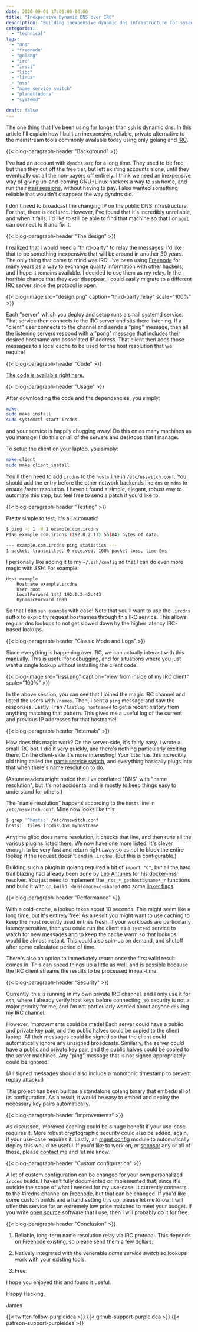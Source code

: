 ```yaml
---
date: 2020-09-01 17:08:00-04:00
title: "Inexpensive Dynamic DNS over IRC"
description: "Building inexpensive dynamic dns infrastructure for sysadmins"
categories:
  - "technical"
tags:
  - "dns"
  - "freenode"
  - "golang"
  - "irc"
  - "irssi"
  - "libc"
  - "linux"
  - "nss"
  - "name service switch"
  - "planetfedora"
  - "systemd"

draft: false
---
```


The one thing that I've been using for longer than `ssh` is dynamic dns. In this
article I'll explain how I built an inexpensive, reliable, private alternative
to the mainstream tools commonly available today using only golang and [IRC](https://en.wikipedia.org/wiki/Internet_Relay_Chat).

{{< blog-paragraph-header "Background" >}}

I've had an account with `dyndns.org` for a long time. They used to be free, but
then they cut off the free tier, but left existing accounts alone, until they
eventually cut all the non-payers off entirely. I think we need an inexpensive
way of giving up-and-coming GNU+Linux hackers a way to `ssh` home, and run their
[irssi sessions](https://purpleidea.com/blog/2013/10/18/desktop-notifications-for-irssi-in-screen-through-ssh-in-gnome-terminal/),
without having to pay. I also wanted something reliable that wouldn't disappear
the way dyndns did.

I don't need to broadcast the changing IP on the public DNS infrastructure. For
that, there is `ddclient`. However, I've found that it's incredibly unreliable,
and when it fails, I'd like to still be able to find that machine so that I or
[`mgmt`](https://github.com/purpleidea/mgmt/) can connect to it and fix it.

{{< blog-paragraph-header "The design" >}}

I realized that I would need a "third-party" to relay the messages. I'd like
that to be something inexpensive that will be around in another 30 years.
The only thing that came to mind was IRC! I've been using [Freenode](https://freenode.net/)
for many years as a way to exchange quality information with other hackers, and
I hope it remains available. I decided to use them as my relay. In the horrible
chance that they ever disappear, I could easily migrate to a different IRC
server since the protocol is open.

{{< blog-image src="design.png" caption="third-party relay" scale="100%" >}}

Each "server" which you deploy and setup runs a small systemd service. That
service then connects to the IRC server and sits there listening. If a "client"
user connects to the channel and sends a "ping" message, then all the listening
servers respond with a "pong" message that includes their desired hostname and
associated IP address. That client then adds those messages to a local cache to
be used for the host resolution that we require!

{{< blog-paragraph-header "Code" >}}

[The code is available right here.](https://github.com/purpleidea/ircdns)

{{< blog-paragraph-header "Usage" >}}

After downloading the code and the dependencies, you simply:

```bash
make
sudo make install
sudo systemctl start ircdns
```

and your service is happily chugging away! Do this on as many machines as you
manage. I do this on all of the servers and desktops that I manage.

To setup the client on your laptop, you simply:

```bash
make client
sudo make client_install
```

You'll then need to add `ircdns` to the `hosts` line in `/etc/nsswitch.conf`.
You should add the entry before the other network backends like `dns` or `mdns`
to ensure faster resolution. I haven't found a simple, elegant, robust way to
automate this step, but feel free to send a patch if you'd like to.

{{< blog-paragraph-header "Testing" >}}

Pretty simple to test, it's all automatic!

```bash
$ ping -c 1 -W 1 example.com.ircdns
PING example.com.ircdns (192.0.2.13) 56(84) bytes of data.

--- example.com.ircdns ping statistics ---
1 packets transmitted, 0 received, 100% packet loss, time 0ms
```

I personally like adding it to my `~/.ssh/config` so that I can do even more
magic with *SSH*. For example:

```make
Host example
	Hostname example.ircdns
	User root
	LocalForward 1443 192.0.2.42:443
	DynamicForward 1080
```

So that I can `ssh example` with ease! Note that you'll want to use the
`.ircdns` suffix to explicitly request hostnames through this IRC service. This
allows regular dns lookups to not get slowed down by the higher latency
IRC-based lookups.

{{< blog-paragraph-header "Classic Mode and Logs" >}}

Since everything is happening over IRC, we can actually interact with this
manually. This is useful for debugging, and for situations where you just want a
single lookup without installing the client code.

{{< blog-image src="irssi.png" caption="view from inside of my IRC client" scale="100%" >}}

In the above session, you can see that I joined the magic IRC channel and listed
the users with `/names`. Then, I sent a `ping` message and saw the responses.
Lastly, I ran `/lastlog hostname4` to get a recent history from anything
matching that pattern. This gives me a useful log of the current and previous IP
addresses for that hostname!

{{< blog-paragraph-header "Internals" >}}

How does this magic work? On the server-side, it's fairly easy. I wrote a small
IRC bot. I did it very quickly, and there's nothing particularly exciting there.
On the client-side it's more interesting! Your `libc` has this incredibly old
thing called the [name service switch](http://www.gnu.org/software/libc/manual/html_node/Name-Service-Switch.html),
and everything basically plugs into that when there's name resolution to do.

(Astute readers might notice that I've conflated "DNS" with "name resolution",
but it's not accidental and is mostly to keep things easy to understand for
others.)

The "name resolution" happens according to the `hosts` line in `/etc/nsswitch.conf`.
Mine now looks like this:

```bash
$ grep '^hosts:' /etc/nsswitch.conf
hosts:	files ircdns dns myhostname
```

Anytime glibc does name resolution, it checks that line, and then runs all the
various plugins listed there. We now have one more listed. It's clever enough to
be very fast and return right away so as not to block the entire lookup if the
request doesn't end in `.ircdns`. (But this is configurable.)

Building such a plugin in golang required a bit of `import "C"`, but all the
hard trail blazing had already been done by [Leo Antunes](https://twitter.com/costela)
for his [docker-nss](https://github.com/costela/nss-docker) resolver. You just
need to implement the `_nss_*_gethostbyname*_r` functions and build it with
`go build -buildmode=c-shared` and some
[linker flags](https://github.com/purpleidea/ircdns/blob/1bc537ad978a6eba1f479afee54cdf1447b03d6d/Makefile#L143).

{{< blog-paragraph-header "Performance" >}}

With a cold-cache, a lookup takes about 10 seconds. This might seem like a long
time, but it's entirely free. As a result you might want to use caching to keep
the most recently used entries fresh. If your workloads are particularly latency
sensitive, then you could run the client as a `systemd` service to watch for new
messages and to keep the cache warm so that lookups would be almost instant.
This could also spin-up on demand, and shutoff after some calculated period of
time.

There's also an option to immediately return once the first valid result comes
in. This can speed things up a little as well, and is possible because the IRC
client streams the results to be processed in real-time.

{{< blog-paragraph-header "Security" >}}

Currently, this is running in my own private IRC channel, and I only use it for
`ssh`, where I already verify host keys before connecting, so security is not a
major priority for me, and I'm not particularly worried about anyone `dos`-ing
my IRC channel.

However, improvements could be made! Each server could have a public and private
key pair, and the public halves could be copied to the client laptop. All their
messages could be signed so that the client could automatically ignore any
unsigned broadcasts. Similarly, the server could have a public and private key
pair, and the public halves could be copied to the server machines. Any "ping"
message that is not signed appropriately could be ignored!

(All signed messages should also include a monotonic timestamp to prevent replay
attacks!)

This project has been built as a standalone golang binary that embeds all of its
configuration. As a result, it would be easy to embed and deploy the necessary
key pairs automatically.

{{< blog-paragraph-header "Improvements" >}}

As discussed, improved caching could be a huge benefit if your use-case requires
it. More robust cryptographic security could also be added, again, if your
use-case requires it. Lastly, an [mgmt config](https://github.com/purpleidea/mgmt/)
module to automatically deploy this would be useful. If you'd like to work on,
or [sponsor](https://github.com/sponsors/purpleidea/) any or all of these,
please [contact me](https://purpleidea.com/contact/) and let me know.

{{< blog-paragraph-header "Custom configuration" >}}

A lot of custom configuration can be changed for your own personalized `ircdns`
builds. I haven't fully documented or implemented that, since it's outside the
scope of what I needed for my use-case. It currently connects to the #ircdns
channel on [Freenode](https://freenode.net/), but that can be changed. If you'd
like some custom builds and a hand setting this up, please let me know! I will
offer this service for an extremely low price matched to meet your budget. If
you write [open source](https://www.gnu.org/philosophy/free-sw.html) software
that I use, then I will probably do it for free.

{{< blog-paragraph-header "Conclusion" >}}

1. Reliable, long-term name resolution relay via IRC protocol. This depends on
[Freenode](https://freenode.net/) existing, so please send them a few dollars.

2. Natively integrated with the venerable *name service switch* so lookups work
with your existing tools.

3. Free.

I hope you enjoyed this and found it useful.

Happy Hacking,

James

{{< twitter-follow-purpleidea >}}
{{< github-support-purpleidea >}}
{{< patreon-support-purpleidea >}}
